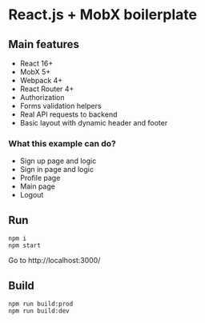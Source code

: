 # React.js + MobX boilerplate

## Main features
- React 16+
- MobX 5+
- Webpack 4+
- React Router 4+
- Authorization
- Forms validation helpers
- Real API requests to backend
- Basic layout with dynamic header and footer

### What this example can do?
- Sign up page and logic
- Sign in page and logic
- Profile page
- Main page
- Logout

## Run
```
npm i
npm start
```
Go to http://localhost:3000/

## Build
```
npm run build:prod
npm run build:dev
```
